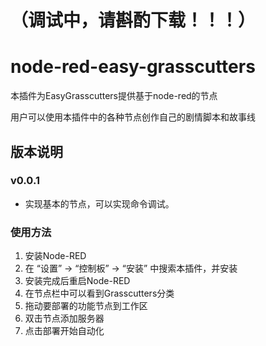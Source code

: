 # （调试中，请斟酌下载！！！）

# node-red-easy-grasscutters

本插件为EasyGrasscutters提供基于node-red的节点

用户可以使用本插件中的各种节点创作自己的剧情脚本和故事线

## 版本说明

### v0.0.1
* 实现基本的节点，可以实现命令调试。

### 使用方法

1. 安装Node-RED
2. 在 “设置” -> “控制板” -> “安装” 中搜索本插件，并安装
3. 安装完成后重启Node-RED
4. 在节点栏中可以看到Grasscutters分类
5. 拖动要部署的功能节点到工作区
6. 双击节点添加服务器
7. 点击部署开始自动化



